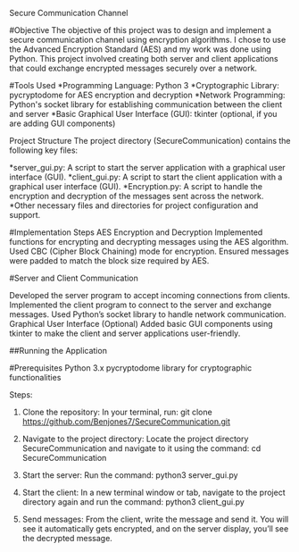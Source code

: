 Secure Communication Channel

#Objective
The objective of this project was to design and implement a secure communication channel using encryption algorithms. I chose to use the Advanced Encryption Standard (AES) and my work was done using Python. This project involved creating both server and client applications that could exchange encrypted messages securely over a network.

#Tools Used
*Programming Language: Python 3
*Cryptographic Library: pycryptodome for AES encryption and decryption
*Network Programming: Python's socket library for establishing communication between the client and server
*Basic Graphical User Interface (GUI): tkinter (optional, if you are adding GUI components)

Project Structure
The project directory (SecureCommunication) contains the following key files:

*server_gui.py: A script to start the server application with a graphical user interface (GUI).
*client_gui.py: A script to start the client application with a graphical user interface (GUI).
*Encryption.py: A script to handle the encryption and decryption of the messages sent across the network.
*Other necessary files and directories for project configuration and support.

#Implementation Steps
AES Encryption and Decryption
Implemented functions for encrypting and decrypting messages using the AES algorithm.
Used CBC (Cipher Block Chaining) mode for encryption.
Ensured messages were padded to match the block size required by AES.

#Server and Client Communication

Developed the server program to accept incoming connections from clients.
Implemented the client program to connect to the server and exchange messages.
Used Python’s socket library to handle network communication.
Graphical User Interface (Optional)
Added basic GUI components using tkinter to make the client and server applications user-friendly.

##Running the Application

#Prerequisites
Python 3.x
pycryptodome library for cryptographic functionalities

Steps:
1. Clone the repository:
 In your terminal, run:
git clone https://github.com/Benjones7/SecureCommunication.git

2. Navigate to the project directory:
Locate the project directory SecureCommunication and navigate to it using the command:
cd SecureCommunication

3. Start the server:
Run the command:
python3 server_gui.py

4. Start the client:
In a new terminal window or tab, navigate to the project directory again and run the command:
python3 client_gui.py
5. Send messages:
From the client, write the message and send it. You will see it automatically gets encrypted, and on the server display, you’ll see the decrypted message.
